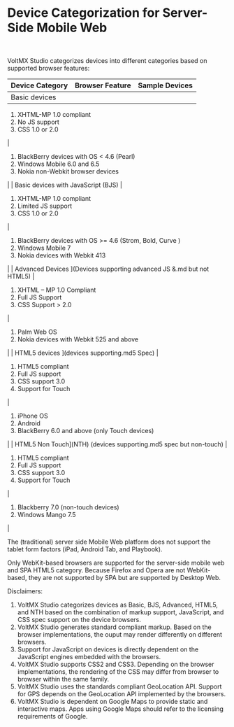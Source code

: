 ﻿     

Device Categorization for Server-Side Mobile Web
================================================

 

VoltMX Studio categorizes devices into different categories based on supported browser features:

| Device Category | Browser Feature | Sample Devices |
| --- | --- | --- |
| Basic devices | 
1.  XHTML-MP 1.0 compliant
2.  No JS support
3.  CSS 1.0 or 2.0

 | 

1.  BlackBerry devices with OS < 4.6 (Pearl)
2.  Windows Mobile 6.0 and 6.5
3.  Nokia non-Webkit browser devices

 |
| Basic devices with JavaScript (BJS) | 

1.  XHTML-MP 1.0 compliant
2.  Limited JS support
3.  CSS 1.0 or 2.0

 | 

1.  BlackBerry devices with OS >= 4.6 (Strom, Bold, Curve )
2.  Windows Mobile 7
3.  Nokia devices with Webkit 413

 |
| Advanced Devices ](Devices supporting advanced JS &.md but not HTML5) | 

1.  XHTML – MP 1.0 Compliant
2.  Full JS Support
3.  CSS Support > 2.0

 | 

1.  Palm Web OS
2.  Nokia devices with Webkit 525 and above

 |
| HTML5 devices ](devices supporting.md5 Spec) | 

1.  HTML5 compliant
2.  Full JS support
3.  CSS support 3.0
4.  Support for Touch

 | 

1.  iPhone OS
2.  Android
3.  BlackBerry 6.0 and above (only Touch devices)

 |
| HTML5 Non Touch](NTH) (devices supporting.md5 spec but non-touch) | 

1.  HTML5 compliant
2.  Full JS support
3.  CSS support 3.0
4.  Support for Touch

 | 

1.  Blackberry 7.0 (non-touch devices)
2.  Windows Mango 7.5

 |

The (traditional) server side Mobile Web platform does not support the tablet form factors (iPad, Android Tab, and Playbook).

Only WebKit-based browsers are supported for the server-side mobile web and SPA HTML5 category. Because Firefox and Opera are not WebKit-based, they are not supported by SPA but are supported by Desktop Web.

Disclaimers:

1.  VoltMX Studio categorizes devices as Basic, BJS, Advanced, HTML5, and NTH based on the combination of markup support, JavaScript, and CSS spec support on the device browsers.
2.  VoltMX Studio generates standard compliant markup. Based on the browser implementations, the ouput may render differently on different browsers.
3.  Support for JavaScript on devices is directly dependent on the JavaScript engines embedded with the browsers.
4.  VoltMX Studio supports CSS2 and CSS3. Depending on the browser implementations, the rendering of the CSS may differ from browser to browser within the same family.
5.  VoltMX Studio uses the standards compliant GeoLocation API. Support for GPS depends on the GeoLocation API implemented by the browsers.
6.  VoltMX Studio is dependent on Google Maps to provide static and interactive maps. Apps using Google Maps should refer to the licensing requirements of Google.
